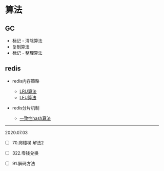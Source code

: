 # 算法

## GC

- 标记 - 清除算法
- 复制算法
- 标记 - 整理算法

## redis

- redis内存策略

  - [LRU算法](https://github.com/helloGitHubQ/FiveYears/tree/master/docs/algorithm/LRU.md)
  - [LFU算法](https://github.com/helloGitHubQ/FiveYears/tree/master/docs/algorithm/LFU.md)

- redis分片机制

  - [一致性hash算法](https://github.com/helloGitHubQ/FiveYears/tree/master/docs/algorithm/CH.md)

  

---

2020.07.03

- [ ] 70.爬楼梯 解法2

- [ ] 322.零钱兑换

- [ ] 91.解码方法



